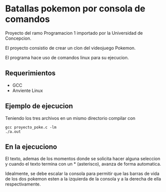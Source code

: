 # Batallas pokemon por consola de comandos
Proyecto del ramo Programacion 1 importado por la Universidad de Concepcion.

El proyecto consistio de crear un clon del videojuego Pokemon.

El programa hace uso de comandos linux para su ejecucion.

## Requerimientos
- GCC
- Anviente Linux

## Ejemplo de ejecucion
Teniendo los tres archivos en un mismo directorio compilar con
```
gcc proyecto_poke.c -lm
./a.out
```

## En la ejecuciono
El texto, ademas de los momentos donde se solicita hacer alguna seleccion y cuando el texto termina con un * (asterisco), avanza de forma automatica.

Idealmente, se debe escalar la consola para permitir que las barras de vida de los dos pokemon esten a la izquierda de la consola y a la derecha de ella respectivamente.